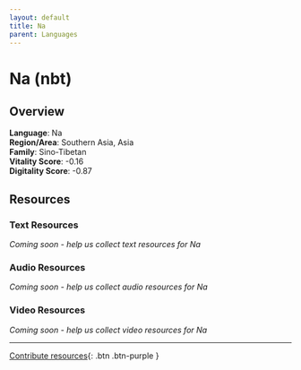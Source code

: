 ```yaml
---
layout: default
title: Na
parent: Languages
---
```


# Na (nbt)

## Overview

**Language**: Na  
**Region/Area**: Southern Asia, Asia  
**Family**: Sino-Tibetan  
**Vitality Score**: -0.16  
**Digitality Score**: -0.87  

## Resources

### Text Resources
*Coming soon - help us collect text resources for Na*

### Audio Resources
*Coming soon - help us collect audio resources for Na*

### Video Resources
*Coming soon - help us collect video resources for Na*

---

[Contribute resources](https://fairtrain.github.io/){: .btn .btn-purple }
